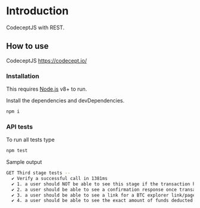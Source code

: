 # Introduction
CodeceptJS with REST.

## How to use
CodeceptJS <https://codecept.io/>

### Installation
This requires [Node.js](https://nodejs.org/) v8+ to run.

Install the dependencies and devDependencies.

```sh
npm i
```

### API tests

To run all tests type

```sh
npm test
```

Sample output

```sh
GET Third stage tests --
  ✔ Verify a successful call in 1381ms
  ✔ 1. a user should NOT be able to see this stage if the transaction has failed. in 417ms
  ✔ 2. a user should be able to see a confirmation response once transaction if successful. in 418ms
  ✔ 3. a user should be able to see a link for a BTC explorer link/page. After successful purchase in 573ms
  ✔ 4. a user should be able to see the exact amount of funds deducted from their account. in 426ms
```